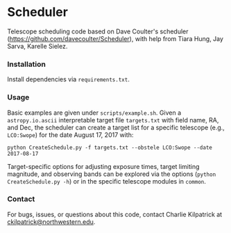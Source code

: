 # Scheduler

Telescope scheduling code based on Dave Coulter's scheduler (https://github.com/davecoulter/Scheduler), with help from Tiara Hung, Jay Sarva, Karelle Sielez.

### Installation

Install dependencies via `requirements.txt`.

### Usage

Basic examples are given under `scripts/example.sh`.  Given a `astropy.io.ascii` interpretable target file `targets.txt` with field name, RA, and Dec, the scheduler can create a target list for a specific telescope (e.g., `LCO:Swope`) for the date August 17, 2017 with:

```
python CreateSchedule.py -f targets.txt --obstele LCO:Swope --date 2017-08-17
```

Target-specific options for adjusting exposure times, target limiting magnitude, and observing bands can be explored via the options (`python CreateSchedule.py -h`) or in the specific telescope modules in `common`.

### Contact

For bugs, issues, or questions about this code, contact Charlie Kilpatrick at ckilpatrick@northwestern.edu.
